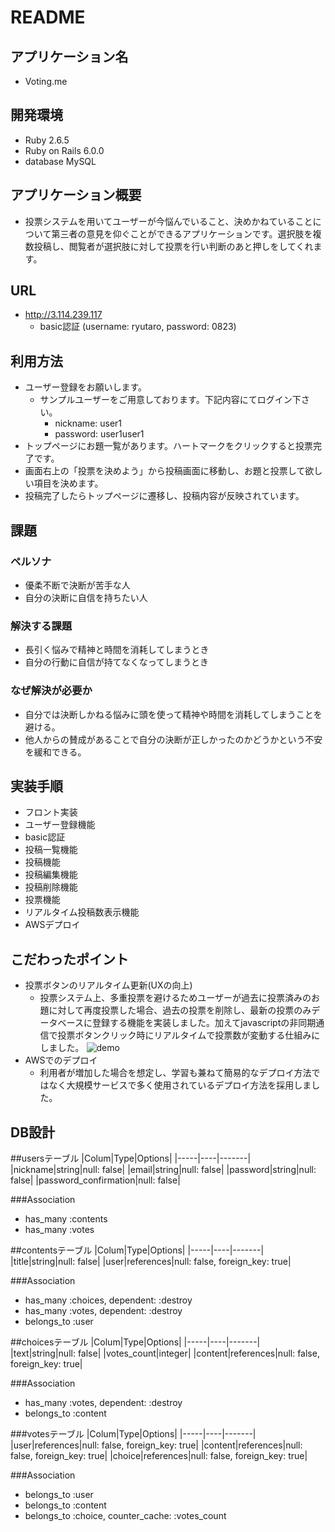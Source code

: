 # README

## アプリケーション名
- Voting.me

## 開発環境
- Ruby 2.6.5
- Ruby on Rails 6.0.0
- database MySQL

## アプリケーション概要
- 投票システムを用いてユーザーが今悩んでいること、決めかねていることについて第三者の意見を仰ぐことができるアプリケーションです。選択肢を複数投稿し、閲覧者が選択肢に対して投票を行い判断のあと押しをしてくれます。

## URL
- http://3.114.239.117
  - basic認証 (username: ryutaro, password: 0823)

## 利用方法
- ユーザー登録をお願いします。
  - サンプルユーザーをご用意しております。下記内容にてログイン下さい。
    - nickname: user1
    - password: user1user1
- トップページにお題一覧があります。ハートマークをクリックすると投票完了です。
- 画面右上の「投票を決めよう」から投稿画面に移動し、お題と投票して欲しい項目を決めます。
- 投稿完了したらトップページに遷移し、投稿内容が反映されています。

## 課題
### ペルソナ
- 優柔不断で決断が苦手な人
- 自分の決断に自信を持ちたい人

### 解決する課題
- 長引く悩みで精神と時間を消耗してしまうとき
- 自分の行動に自信が持てなくなってしまうとき

### なぜ解決が必要か
- 自分では決断しかねる悩みに頭を使って精神や時間を消耗してしまうことを避ける。
- 他人からの賛成があることで自分の決断が正しかったのかどうかという不安を緩和できる。

## 実装手順
- フロント実装
- ユーザー登録機能
- basic認証
- 投稿一覧機能
- 投稿機能
- 投稿編集機能
- 投稿削除機能
- 投票機能
- リアルタイム投稿数表示機能
- AWSデプロイ

## こだわったポイント
- 投票ボタンのリアルタイム更新(UXの向上)
  - 投票システム上、多重投票を避けるためユーザーが過去に投票済みのお題に対して再度投票した場合、過去の投票を削除し、最新の投票のみデータベースに登録する機能を実装しました。加えてjavascriptの非同期通信で投票ボタンクリック時にリアルタイムで投票数が変動する仕組みにしました。
  ![demo](https://gyazo.com/748b2a838780a78497afb15f82ad4d08/raw)
- AWSでのデプロイ
  - 利用者が増加した場合を想定し、学習も兼ねて簡易的なデプロイ方法ではなく大規模サービスで多く使用されているデプロイ方法を採用しました。


## DB設計
##usersテーブル
|Colum|Type|Options|
|-----|----|-------|
|nickname|string|null: false|
|email|string|null: false|
|password|string|null: false|
|password_confirmation|null: false|

###Association
- has_many :contents
- has_many :votes

##contentsテーブル
|Colum|Type|Options|
|-----|----|-------|
|title|string|null: false|
|user|references|null: false, foreign_key: true|

###Association
- has_many :choices, dependent: :destroy
- has_many :votes, dependent: :destroy
- belongs_to :user

##choicesテーブル
|Colum|Type|Options|
|-----|----|-------|
|text|string|null: false|
|votes_count|integer|
|content|references|null: false, foreign_key: true|

###Association
- has_many :votes, dependent: :destroy
- belongs_to :content

###votesテーブル
|Colum|Type|Options|
|-----|----|-------|
|user|references|null: false, foreign_key: true|
|content|references|null: false, foreign_key: true|
|choice|references|null: false, foreign_key: true|

###Association
- belongs_to :user
- belongs_to :content
- belongs_to :choice, counter_cache: :votes_count
